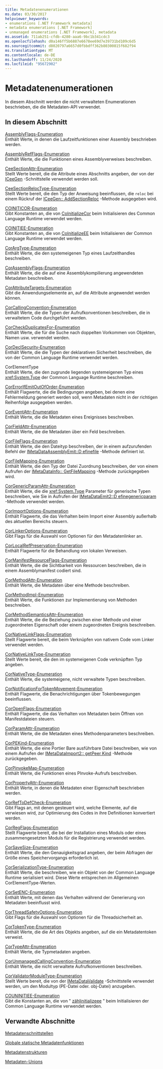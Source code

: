 ```yaml
---
title: Metadatenenumerationen
ms.date: 03/30/2017
helpviewer_keywords:
- enumerations [.NET Framework metadata]
- metadata enumerations [.NET Framework]
- unmanaged enumerations [.NET Framework], metadata
ms.assetid: 711ab251-cfdb-4280-aaa6-9bc1b341cdc3
ms.openlocfilehash: d0a146ff5b6887e6678ee69d7e39731bd109c6d5
ms.sourcegitcommit: d8020797a6657d0fbbdff362b80300815f682f94
ms.translationtype: MT
ms.contentlocale: de-DE
ms.lasthandoff: 11/24/2020
ms.locfileid: "95672902"
---
```

# <a name="metadata-enumerations"></a>Metadatenenumerationen

In diesem Abschnitt werden die nicht verwalteten Enumerationen beschrieben, die die Metadaten-API verwendet.  
  
## <a name="in-this-section"></a>In diesem Abschnitt  

 [AssemblyFlags-Enumeration](assemblyflags-enumeration.md)  
 Enthält Werte, in denen die Laufzeitfunktionen einer Assembly beschrieben werden.  
  
 [AssemblyRefFlags-Enumeration](assemblyrefflags-enumeration.md)  
 Enthält Werte, die die Funktionen eines Assemblyverweises beschreiben.  
  
 [CeeSectionAttr-Enumeration](ceesectionattr-enumeration.md)  
 Stellt Werte bereit, die die Attribute eines Abschnitts angeben, der von der [ICeeGen](iceegen-interface.md) -Schnittstelle verwendet werden soll.  
  
 [CeeSectionRelocType-Enumeration](ceesectionreloctype-enumeration.md)  
 Stellt Werte bereit, die den Typ der Anweisung beeinflussen, die `reloc` bei einem Rückruf der [ICeeGen:: AddSectionReloc](iceegen-addsectionreloc-method.md) -Methode ausgegeben wird.  
  
 [COINITICOR-Enumeration](coiniticor-enumeration.md)  
 Gibt Konstanten an, die von [CoInitializeCor](../hosting/coinitializecor-function.md) beim Initialisieren des Common Language Runtime verwendet werden.  
  
 [COINITIEE-Enumeration](coinitiee-enumeration.md)  
 Gibt Konstanten an, die von [CoInitializeEE](../hosting/coinitializeee-function.md) beim Initialisieren der Common Language Runtime verwendet werden.  
  
 [CorArgType-Enumeration](corargtype-enumeration.md)  
 Enthält Werte, die den systemeigenen Typ eines Laufzeithandles beschreiben.  
  
 [CorAssemblyFlags-Enumeration](corassemblyflags-enumeration.md)  
 Enthält Werte, die die auf eine Assemblykompilierung angewendeten Metadaten beschreiben.  
  
 [CorAttributeTargets-Enumeration](corattributetargets-enumeration.md)  
 Gibt die Anwendungselemente an, auf die Attribute angewendet werden können.  
  
 [CorCallingConvention-Enumeration](corcallingconvention-enumeration.md)  
 Enthält Werte, die die Typen der Aufrufkonventionen beschreiben, die in verwaltetem Code durchgeführt werden.  
  
 [CorCheckDuplicatesFor-Enumeration](corcheckduplicatesfor-enumeration.md)  
 Enthält Werte, die für die Suche nach doppelten Vorkommen von Objekten, Namen usw. verwendet werden.  
  
 [CorDeclSecurity-Enumeration](cordeclsecurity-enumeration.md)  
 Enthält Werte, die die Typen der deklarativen Sicherheit beschreiben, die von der Common Language Runtime verwendet werden.  
  
 CorElementType  
 Enthält Werte, die den zugrunde liegenden systemeigenen Typ eines <xref:System.Type> der Common Language Runtime beschreiben.  
  
 [CorErrorIfEmitOutOfOrder-Enumeration](corerrorifemitoutoforder-enumeration.md)  
 Enthält Flagwerte, die die Bedingungen angeben, bei denen eine Fehlermeldung generiert werden soll, wenn Metadaten nicht in der richtigen Reihenfolge ausgegeben werden.  
  
 [CorEventAttr-Enumeration](coreventattr-enumeration.md)  
 Enthält Werte, die die Metadaten eines Ereignisses beschreiben.  
  
 [CorFieldAttr-Enumeration](corfieldattr-enumeration.md)  
 Enthält Werte, die die Metadaten über ein Feld beschreiben.  
  
 [CorFileFlags-Enumeration](corfileflags-enumeration.md)  
 Enthält Werte, die den Dateityp beschreiben, der in einem aufzurufenden Befehl der [IMetaDataAssemblyEmit::D efinefile](imetadataassemblyemit-definefile-method.md) -Methode definiert ist.  
  
 [CorFileMapping-Enumeration](corfilemapping-enumeration.md)  
 Enthält Werte, die den Typ der Datei Zuordnung beschreiben, der von einem Aufrufen der [IMetaDataInfo:: GetFileMapping](imetadatainfo-getfilemapping-method.md) -Methode zurückgegeben wird.  
  
 [CorGenericParamAttr-Enumeration](corgenericparamattr-enumeration.md)  
 Enthält Werte, die die <xref:System.Type> Parameter für generische Typen beschreiben, wie Sie in Aufrufen der [IMetaDataEmit2::D efinegenericparam](imetadataemit2-definegenericparam-method.md) -Methode verwendet werden.  
  
 [CorImportOptions-Enumeration](corimportoptions-enumeration.md)  
 Enthält Flagwerte, die das Verhalten beim Import einer Assembly außerhalb des aktuellen Bereichs steuern.  
  
 [CorLinkerOptions-Enumeration](corlinkeroptions-enumeration.md)  
 Gibt Flags für die Auswahl von Optionen für den Metadatenlinker an.  
  
 [CorLocalRefPreservation-Enumeration](corlocalrefpreservation-enumeration.md)  
 Enthält Flagwerte für die Behandlung von lokalen Verweisen.  
  
 [CorManifestResourceFlags-Enumeration](cormanifestresourceflags-enumeration.md)  
 Enthält Werte, die die Sichtbarkeit von Ressourcen beschreiben, die in einem Assemblymanifest codiert sind.  
  
 [CorMethodAttr-Enumeration](cormethodattr-enumeration.md)  
 Enthält Werte, die Metadaten über eine Methode beschreiben.  
  
 [CorMethodImpl-Enumeration](cormethodimpl-enumeration.md)  
 Enthält Werte, die Funktionen zur Implementierung von Methoden beschreiben.  
  
 [CorMethodSemanticsAttr-Enumeration](cormethodsemanticsattr-enumeration.md)  
 Enthält Werte, die die Beziehung zwischen einer Methode und einer zugeordneten Eigenschaft oder einem zugeordneten Ereignis beschreiben.  
  
 [CorNativeLinkFlags-Enumeration](cornativelinkflags-enumeration.md)  
 Stellt Flagwerte bereit, die beim Verknüpfen von nativem Code vom Linker verwendet werden.  
  
 [CorNativeLinkType-Enumeration](cornativelinktype-enumeration.md)  
 Stellt Werte bereit, die den im systemeigenen Code verknüpften Typ angeben.  
  
 [CorNativeType-Enumeration](cornativetype-enumeration.md)  
 Enthält Werte, die systemeigene, nicht verwaltete Typen beschreiben.  
  
 [CorNotificationForTokenMovement-Enumeration](cornotificationfortokenmovement-enumeration.md)  
 Enthält Flagwerte, die Benachrichtigungen über Tokenbewegungen beeinflussen.  
  
 [CorOpenFlags-Enumeration](coropenflags-enumeration.md)  
 Enthält Flagwerte, die das Verhalten von Metadaten beim Öffnen von Manifestdateien steuern.  
  
 [CorParamAttr-Enumeration](corparamattr-enumeration.md)  
 Enthält Werte, die die Metadaten eines Methodenparameters beschreiben.  
  
 [CorPEKind-Enumeration](corpekind-enumeration.md)  
 Enthält Werte, die eine Portier Bare ausführbare Datei beschreiben, wie von einem Aufrufen der [IMetaDataImport2:: getPeer Kind](imetadataimport2-getpekind-method.md) -Methode zurückgegeben.  
  
 [CorPinvokeMap-Enumeration](corpinvokemap-enumeration.md)  
 Enthält Werte, die Funktionen eines PInvoke-Aufrufs beschreiben.  
  
 [CorPropertyAttr-Enumeration](corpropertyattr-enumeration.md)  
 Enthält Werte, in denen die Metadaten einer Eigenschaft beschrieben werden.  
  
 [CorRefToDefCheck-Enumeration](correftodefcheck-enumeration.md)  
 Gibt Flags an, mit denen gesteuert wird, welche Elemente, auf die verwiesen wird, zur Optimierung des Codes in ihre Definitionen konvertiert werden.  
  
 [CorRegFlags-Enumeration](corregflags-enumeration.md)  
 Stellt Flagwerte bereit, die bei der Installation eines Moduls oder eines zusammengesetzten Moduls für die Registrierung verwendet werden.  
  
 [CorSaveSize-Enumeration](corsavesize-enumeration.md)  
 Enthält Werte, die den Genauigkeitsgrad angeben, der beim Abfragen der Größe eines Speichervorgangs erforderlich ist.  
  
 [CorSerializationType-Enumeration](corserializationtype-enumeration.md)  
 Enthält Werte, die beschreiben, wie ein Objekt von der Common Language Runtime serialisiert wird. Diese Werte entsprechen im Allgemeinen CorElementType-Werten.  
  
 [CorSetENC-Enumeration](corsetenc-enumeration.md)  
 Enthält Werte, mit denen das Verhalten während der Generierung von Metadaten beeinflusst wird.  
  
 [CorThreadSafetyOptions-Enumeration](corthreadsafetyoptions-enumeration.md)  
 Gibt Flags für die Auswahl von Optionen für die Threadsicherheit an.  
  
 [CorTokenType-Enumeration](cortokentype-enumeration.md)  
 Enthält Werte, die die Art des Objekts angeben, auf die ein Metadatentoken verweist.  
  
 [CorTypeAttr-Enumeration](cortypeattr-enumeration.md)  
 Enthält Werte, die Typmetadaten angeben.  
  
 [CorUnmanagedCallingConvention-Enumeration](corunmanagedcallingconvention-enumeration.md)  
 Enthält Werte, die nicht verwaltete Aufrufkonventionen beschreiben.  
  
 [CorValidatorModuleType-Enumeration](corvalidatormoduletype-enumeration.md)  
 Stellt Werte bereit, die von der [IMetaDataValidate](imetadatavalidate-interface.md) -Schnittstelle verwendet werden, um den Modultyp (PE-Datei oder. obj-Datei) anzugeben.  
  
 [COUNINITIEE-Enumeration](couninitiee-enumeration.md)  
 Gibt die Konstanten an, die von " [zählinitializeee](../hosting/couninitializeee-function.md) " beim Initialisieren der Common Language Runtime verwendet werden.  
  
## <a name="related-sections"></a>Verwandte Abschnitte  

 [Metadatenschnittstellen](metadata-interfaces.md)  
  
 [Globale statische Metadatenfunktionen](metadata-global-static-functions.md)  
  
 [Metadatenstrukturen](metadata-structures.md)  
  
 [Metadaten-Unions](metadata-unions.md)
